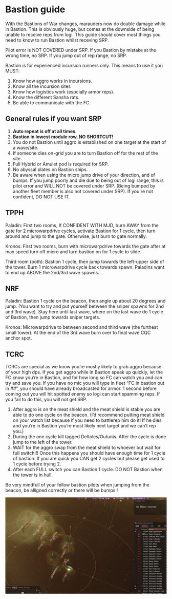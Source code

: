 # Bastion guide

With the Bastions of War changes, marauders now do double damage while in Bastion. This is obviously huge, but comes at the downside of being unable to receive reps from logi. This guide should cover most things you need to know to run Bastion whilst receving SRP.

Pilot error is NOT COVERED under SRP. If you Bastion by mistake at the wrong time, no SRP. If you jump out of rep range, no SRP.

Bastion is for experienced incursion runners only. This means to use it you MUST:

1.  Know how aggro works in incursions.
2.  Know all the incursion sites
3.  Know how logistics work (espcially armor reps).
4.  Know the different Sansha rats.
5.  Be able to communicate with the FC.

## General rules if you want SRP

1.  **Auto repeat is off at all times.**
2.  **Bastion in lowest module row, NO SHORTCUT!**
3.  You do not Bastion until aggro is established on one target at the start of a wave/site.
4.  If someone dies on-grid you are to turn Bastion off for the rest of the site.
5.  Full Hybrid or Amulet pod is required for SRP.
6.  No abyssal plates on Bastion ships.
7.  Be aware when using the micro jump drive of your direction, and of bumps. If you jump poorly and die due to being out of logi range, this is pilot error and WILL NOT be covered under SRP. (Being bumped by another fleet member is also not covered under SRP). If you're not confident, DO NOT USE IT.

## TPPH

Paladin: First two rooms, If CONFIDENT WITH MJD, burn AWAY from the gate for 2 microwarpdrive cycles, activate Bastion for 1 cycle, then turn around and jump to the gate. Otherwise, just burn to gate normally.

Kronos: First two rooms, burn with microwarpdrive towards the gate after at max speed turn off micro and turn bastion on for 1 cycle to slide.

Third room (both): Bastion 1 cycle, then jump towards the left-upper side of the tower. Burn 1 microwarpdrive cycle back towards spawn. Paladins want to end up ABOVE the 2nd/3rd wave spawns.

## NRF

Paladin: Bastion 1 cycle on the beacon, then angle up about 20 degrees and jump. (You want to try and put yourself between the sniper spawns for 2nd and 3rd wave). Stay here until last wave, where on the last wave do 1 cycle of Bastion, then jump towards sniper targets.

Kronos: Microwarpdrive to between second and third wave (the furthest small tower). At the end of the 3rd wave burn over to final wave CQC anchor spot.

## TCRC

TCRCs are special as we know you’re mostly likely to grab aggro because of your high dps. If you get aggro while in Bastion speak up quickly, let the FC know you’re in Bastion, and for how long so FC can watch you and can try and save you. If you have no mic you will type in fleet “FC in bastion out in ##”, you should have already broadcasted for armor. 1 second before coming out you will hit spotted enemy so logi can start spamming reps. If you fail to do this, you will not get SRP.

1.  After aggro is on the meat shield and the meat shield is stable you are able to do one cycle on the beacon. (I’d recommend putting meat shield on your watch list because if you need to battlerep him do it! If he dies and you’re in Bastion you’re most likely next target and we can’t rep you.)
2.  During the one cycle kill tagged Deltoles/Outunis. After the cycle is done jump to the left of the tower.
3.  WAIT for the aggro swap from the meat shield to whoever but wait for full switch!!! Once this happens you should have enough time for 1 cycle of bastion. If you are quick you CAN get 2 cycles but please get used to 1 cycle before trying 2.
4.  After each FULL switch you can Bastion 1 cycle. DO NOT Bastion when the tower is in hull.

Be very mindfull of your fellow bastion pilots when jumping from the beacon, be alligned correctly or there will be bumps !

![](bumpwarning.png)
